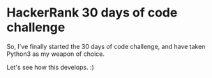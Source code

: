 # HackerRank 30 days of code challenge

So, I've finally started the 30 days of code challenge, and have taken Python3 as my weapon of choice.

Let's see how this develops. :)
